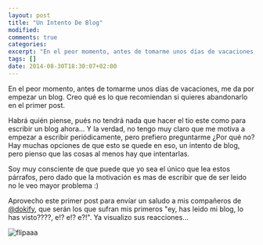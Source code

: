 ```yaml
---
layout: post
title: "Un Intento De Blog"
modified:
comments: true
categories:
excerpt: "En el peor momento, antes de tomarme unos días de vacaciones, me da por empezar un blog. Creo qué es lo que recomiendan si quieres abandonarlo en el primer post."
tags: []
date: 2014-08-30T18:30:07+02:00
---
```


En el peor momento, antes de tomarme unos días de vacaciones, me da por empezar un blog. Creo qué es lo que recomiendan si quieres abandonarlo en el primer post.

Habrá quién piense, pués no tendrá nada que hacer el tio este como para escribir un blog ahora... Y la verdad, no tengo muy claro que me motiva a empezar a escribir periódicamente, pero prefiero preguntarme ¿Por qué no? Hay muchas opciones de que esto se quede en eso, un intento de blog, pero pienso que las cosas al menos hay que intentarlas.

Soy muy consciente de que puede que yo sea el único que lea estos párrafos, pero dado que la motivación es mas de escribir que de ser leido no le veo mayor problema :)

Aprovecho este primer post para envíar un saludo a mis compañeros de [@dokify](https://twitter.com/dokify), que serán los que sufran mis primeros "ey, has leido mi blog, lo has visto????, e!? e!? e?!". Ya visualizo sus reacciones...


![flipaaa](http://i.imgur.com/xmBjXcm.gif)